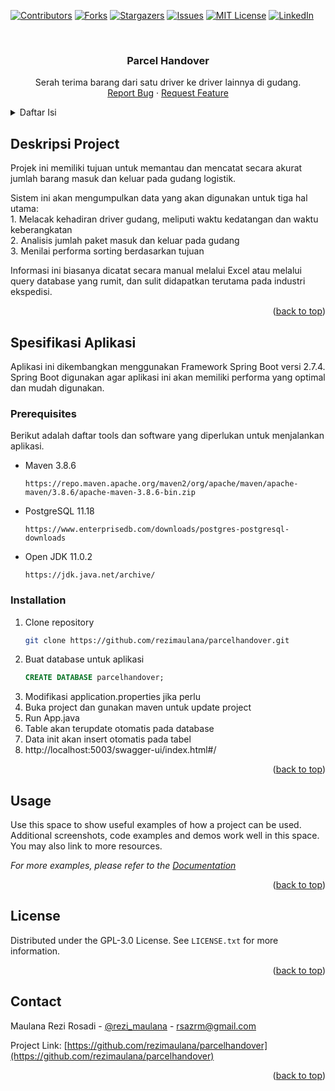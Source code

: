 <a name="readme-top"></a>

[![Contributors][contributors-shield]][contributors-url]
[![Forks][forks-shield]][forks-url]
[![Stargazers][stars-shield]][stars-url]
[![Issues][issues-shield]][issues-url]
[![MIT License][license-shield]][license-url]
[![LinkedIn][linkedin-shield]][linkedin-url]

<br />
<div align="center">

<h3 align="center">Parcel Handover</h3>

  <p align="center">
    Serah terima barang dari satu driver ke driver lainnya di gudang.
    <br />
    <a href="https://github.com/rezimaulana/parcelhandover/issues">Report Bug</a>
    ·
    <a href="https://github.com/rezimaulana/parcelhandover/issues">Request Feature</a>
  </p>
</div>

<!-- TABLE OF CONTENTS -->
<details>
  <summary>Daftar Isi</summary>
  <ol>
    <li><a href="#deskripsi-project">Deskripsi Project</a></li>
    <li>
      <a href="#spesifikasi-aplikasi">Spesifikasi Aplikasi</a>
      <ul>
        <li><a href="#prerequisites">Prerequisites</a></li>
        <li><a href="#installation">Installation</a></li>
      </ul>
    </li>
    <li><a href="#usage">Usage</a></li>
    <li><a href="#license">License</a></li>
    <li><a href="#contact">Contact</a></li>
  </ol>
</details>

<!-- ABOUT THE PROJECT -->
## Deskripsi Project

<p>Projek ini memiliki tujuan untuk memantau dan mencatat secara akurat jumlah barang masuk dan keluar pada gudang logistik.</p>
<p>Sistem ini akan mengumpulkan data yang akan digunakan untuk tiga hal utama:<br> 
1. Melacak kehadiran driver gudang, meliputi waktu kedatangan dan waktu keberangkatan<br>
2. Analisis jumlah paket masuk dan keluar pada gudang<br>
3. Menilai performa sorting berdasarkan tujuan</p>
<p>Informasi ini biasanya dicatat secara manual melalui Excel atau melalui query database yang rumit, dan sulit didapatkan terutama pada industri ekspedisi.</p>

<p align="right">(<a href="#readme-top">back to top</a>)</p>

<!-- GETTING STARTED -->
## Spesifikasi Aplikasi

Aplikasi ini dikembangkan menggunakan Framework Spring Boot versi 2.7.4. Spring Boot digunakan agar aplikasi ini akan memiliki performa yang optimal dan mudah digunakan.

### Prerequisites

Berikut adalah daftar tools dan software yang diperlukan untuk menjalankan aplikasi.
* Maven 3.8.6
  ```url
  https://repo.maven.apache.org/maven2/org/apache/maven/apache-maven/3.8.6/apache-maven-3.8.6-bin.zip
  ```
* PostgreSQL 11.18
  ```url
  https://www.enterprisedb.com/downloads/postgres-postgresql-downloads
  ```
* Open JDK 11.0.2
  ```url
  https://jdk.java.net/archive/
  ``` 

### Installation

1. Clone repository
   ```sh
   git clone https://github.com/rezimaulana/parcelhandover.git
   ```
2. Buat database untuk aplikasi
   ```sql
   CREATE DATABASE parcelhandover;
   ```
3. Modifikasi application.properties jika perlu
4. Buka project dan gunakan maven untuk update project
5. Run App.java
6. Table akan terupdate otomatis pada database
7. Data init akan insert otomatis pada tabel
8. http://localhost:5003/swagger-ui/index.html#/

<p align="right">(<a href="#readme-top">back to top</a>)</p>

<!-- USAGE EXAMPLES -->
## Usage

Use this space to show useful examples of how a project can be used. Additional screenshots, code examples and demos work well in this space. You may also link to more resources.

_For more examples, please refer to the [Documentation](https://example.com)_

<p align="right">(<a href="#readme-top">back to top</a>)</p>

<!-- LICENSE -->
## License

Distributed under the GPL-3.0 License. See `LICENSE.txt` for more information.

<p align="right">(<a href="#readme-top">back to top</a>)</p>

<!-- CONTACT -->
## Contact

Maulana Rezi Rosadi - [@rezi_maulana](https://twitter.com/rezi_maulana) - rsazrm@gmail.com

Project Link: [https://github.com/rezimaulana/parcelhandover](https://github.com/rezimaulana/parcelhandover)

<p align="right">(<a href="#readme-top">back to top</a>)</p>


<!-- MARKDOWN LINKS & IMAGES -->
[contributors-shield]: https://img.shields.io/github/contributors/rezimaulana/parcelhandover.svg?style=for-the-badge
[contributors-url]: https://github.com/rezimaulana/parcelhandover/graphs/contributors
[forks-shield]: https://img.shields.io/github/forks/rezimaulana/parcelhandover.svg?style=for-the-badge
[forks-url]: https://github.com/rezimaulana/parcelhandover/network/members
[stars-shield]: https://img.shields.io/github/stars/rezimaulana/parcelhandover.svg?style=for-the-badge
[stars-url]: https://github.com/rezimaulana/parcelhandover/stargazers
[issues-shield]: https://img.shields.io/github/issues/rezimaulana/parcelhandover.svg?style=for-the-badge
[issues-url]: https://github.com/rezimaulana/parcelhandover/issues
[license-shield]: https://img.shields.io/github/license/rezimaulana/parcelhandover.svg?style=for-the-badge
[license-url]: https://github.com/rezimaulana/parcelhandover/blob/master/LICENSE.txt
[linkedin-shield]: https://img.shields.io/badge/-LinkedIn-black.svg?style=for-the-badge&logo=linkedin&colorB=555
[linkedin-url]: https://linkedin.com/in/rezimaulana